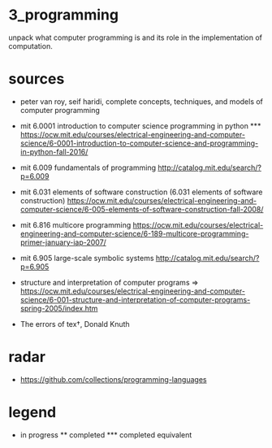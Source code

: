 # 3_programming
unpack what computer programming is and its role in the implementation of computation.
# sources
* peter van roy, seif haridi, complete concepts, techniques, and models of computer programming

* mit 6.0001 introduction to computer science programming in python ***
    https://ocw.mit.edu/courses/electrical-engineering-and-computer-science/6-0001-introduction-to-computer-science-and-programming-in-python-fall-2016/

* mit 6.009 fundamentals of programming
    http://catalog.mit.edu/search/?p=6.009

* mit 6.031 elements of software construction (6.031 elements of software construction)
    https://ocw.mit.edu/courses/electrical-engineering-and-computer-science/6-005-elements-of-software-construction-fall-2008/

* mit 6.816 multicore programming
    https://ocw.mit.edu/courses/electrical-engineering-and-computer-science/6-189-multicore-programming-primer-january-iap-2007/

* mit 6.905 large-scale symbolic systems
    http://catalog.mit.edu/search/?p=6.905
    
* structure and interpretation of computer programs => 
    https://ocw.mit.edu/courses/electrical-engineering-and-computer-science/6-001-structure-and-interpretation-of-computer-programs-spring-2005/index.htm

* The errors of tex†, Donald Knuth

# radar
* https://github.com/collections/programming-languages 

# legend
* in progress
** completed
*** completed equivalent
